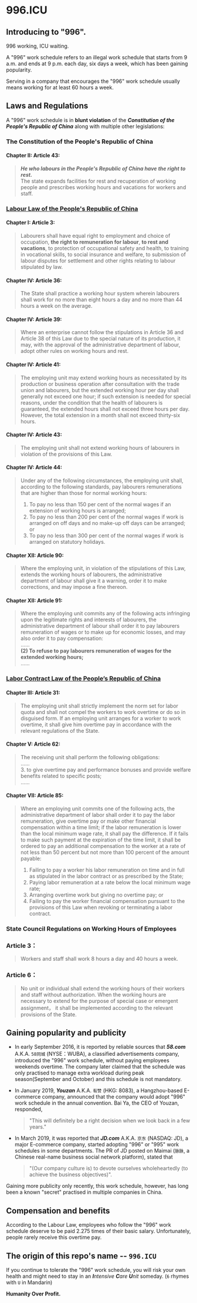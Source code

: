 996.ICU
===

## Introducing to "996".
996 working, ICU waiting.

A "996" work schedule refers to an illegal work schedule that starts from 9 a.m. and ends at 9 p.m. each day, six days a week, which has been gaining popularity.

Serving in a company that encourages the "996" work schedule usually means working for at least 60 hours a week.

## Laws and Regulations

A "996" work schedule is in **blunt violation** of the _**Constitution of the People's Republic of China**_ along with multiple other legislations:

### The Constitution of the People's Republic of China

#### Chapter II: Article 43:
> _**He who labours in the People's Republic of China have the right to rest.**_  
> The state expands facilities for rest and recuperation of working people and prescribes working hours and vacations for workers and staff.

### [Labour Law of the People's Republic of China](http://english.gov.cn/archive/laws_regulations/2014/08/23/content_281474983042473.htm)

#### Chapter I: Article 3:
> Labourers shall have equal right to employment and choice of occupation, **the right to remuneration for labour**, **to rest and vacations**, to protection of occupational safety and health, to training in vocational skills, to social insurance and welfare, to submission of labour disputes for settlement and other rights relating to labour stipulated by law.

#### Chapter IV: Article 36:
> The State shall practice a working hour system wherein labourers shall work for no more than eight hours a day and no more than 44 hours a week on the average.  

#### Chapter IV: Article 39:
> Where an enterprise cannot follow the stipulations in Article 36 and Article 38 of this Law due to the special nature of its production, it may, with the approval of the administrative department of labour, adopt other rules on working hours and rest.  

#### Chapter IV: Article 41:
> The employing unit may extend working hours as necessitated by its production or business operation after consultation with the trade union and labourers, but the extended working hour per day shall generally not exceed one hour; if such extension is needed for special reasons, under the condition that the health of labourers is guaranteed, the extended hours shall not exceed three hours per day. However, the total extension in a month shall not exceed thirty-six hours.  

#### Chapter IV: Article 43:
> The employing unit shall not extend working hours of labourers in violation of the provisions of this Law.

#### Chapter IV: Article 44:
> Under any of the following circumstances, the employing unit shall, according to the following standards, pay labourers remunerations that are higher than those for normal working hours:  
> 1. To pay no less than 150 per cent of the normal wages if an extension of working hours is arranged;  
> 2. To pay no less than 200 per cent of the normal wages if work is arranged on off days and no make-up off days can be arranged; or  
> 3. To pay no less than 300 per cent of the normal wages if work is arranged on statutory holidays.

#### Chapter XII: Article 90:
> Where the employing unit, in violation of the stipulations of this Law, extends the working hours of labourers, the administrative department of labour shall give it a warning, order it to make corrections, and may impose a fine thereon.  

#### Chapter XII: Article 91:
> Where the employing unit commits any of the following acts infringing upon the legitimate rights and interests of labourers, the administrative department of labour shall order it to pay labourers remuneration of wages or to make up for economic losses, and may also order it to pay compensation:  
> ......  
> __(2) To refuse to pay labourers remuneration of wages for the extended working hours;__  
> ......

### [Labor Contract Law of the People’s Republic of China](http://english.gov.cn/archive/laws_regulations/2014/08/23/content_281474983042501.htm)

#### Chapter III: Article 31:
> The employing unit shall strictly implement the norm set for labor quota and shall not compel the workers to work overtime or do so in disguised form. If an employing unit arranges for a worker to work overtime, it shall give him overtime pay in accordance with the relevant regulations of the State.

#### Chapter V: Article 62:
> The receiving unit shall perform the following obligations:  
> ......  
> 3. to give overtime pay and performance bonuses and provide welfare benefits related to specific posts;  
> ......  

#### Chapter VII: Article 85:
> Where an employing unit commits one of the following acts, the administrative department of labor shall order it to pay the labor remuneration, give overtime pay or make other financial compensation within a time limit; if the labor remuneration is lower than the local minimum wage rate, it shall pay the difference. If it fails to make such payment at the expiration of the time limit, it shall be ordered to pay an additional compensation to the worker at a rate of not less than 50 percent but not more than 100 percent of the amount payable:  
> 1. Failing to pay a worker his labor remuneration on time and in full as stipulated in the labor contract or as prescribed by the State;  
> 2. Paying labor remuneration at a rate below the local minimum wage rate;  
> 3. Arranging overtime work but giving no overtime pay; or  
> 4. Failing to pay the worker financial compensation pursuant to the provisions of this Law when revoking or terminating a labor contract.

### State Council Regulations on Working Hours of Employees

### Article 3：
> Workers and staff shall work 8 hours a day and 40 hours a week.

### Article 6：
> No unit or individual shall extend the working hours of their workers and staff without authorization. When the working hours are necessary to extend for the purpose of special case or emergent assignment， it shall be implemented according to the relevant provisions of the State.

## Gaining popularity and publicity

- In early September 2016, it is reported by reliable sources that __*58.com*__  A.K.A. `58同城` (NYSE：WUBA), a classified advertisements company, introduced the "996" work schedule, without paying employees weekends overtime. The company later claimed that the schedule was only practised to manage extra workload during peak season(September and October) and this schedule is not mandatory.

- In January 2019, __*Youzan*__ A.K.A. `有赞` (HKG: 8083), a Hangzhou-based E-commerce company, announced that the company would adopt "996" work schedule in the annual convention. Bai Ya, the CEO of Youzan, responded,

  > "This will definitely be a right decision when we look back in a few years."

- In March 2019, it was reported that __*JD.com*__  A.K.A. `京东` (NASDAQ: JD), a major E-commerce company, started adopting "996" or "995" work schedules in some departments. The PR of JD posted on Maimai (`脉脉`, a Chinese real-name business social network platform), stated that 

  > "(Our company culture is) to devote ourselves wholeheartedly (to achieve the business objectives)".

Gaining more publicity only recently, this work schedule, however, has long been a known "secret" practised in multiple companies in China.
## Compensation and benefits

According to the Labour Law, employees who follow the "996" work schedule deserve to be paid 2.275 times of their basic salary. Unfortunately, people rarely receive this overtime pay.

## The origin of this repo's name -- `996.ICU`

If you continue to tolerate the "996" work schedule, you will risk your own health and might need to stay in an _**I**ntensive **C**are **U**nit_ someday. (`6` rhymes with `U` in Mandarin)

__Humanity Over Profit.__
